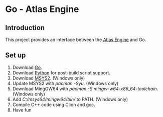# Go - Atlas Engine
## Introduction
This project provides an interface between the [Atlas Engine](https://github.com/tippesi/Atlas-Engine) and Go.
## Set up
1. Download [Go](https://golang.org/).
2. Download [Python](https://www.python.org/) for post-build script support.
2. Download [MSYS2](http://www.msys2.org/). (Windows only)
3. Update MSYS2 with *pacman -Syu*. (Windows only)
4. Download MingGW64 with *pacman -S mingw-w64-x86_64-toolchain*. (Windows only)
5. Add *C:/msys64/mingw64/bin/* to PATH. (Windows only)
6. Compile C++ code using Clion and gcc.
7. Have fun